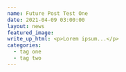 ```yaml
---
name: Future Post Test One
date: 2021-04-09 03:00:00
layout: news
featured_image:
write_up_html: <p>Lorem ipsum...</p>
categories:
  - tag one
  - tag two
---
```

